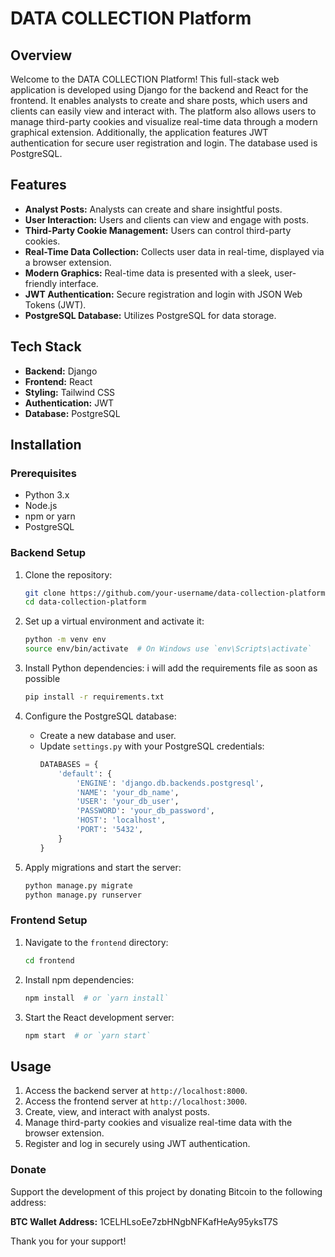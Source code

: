 # DATA COLLECTION Platform

## Overview

Welcome to the DATA COLLECTION Platform! This full-stack web application is developed using Django for the backend and React for the frontend. It enables analysts to create and share posts, which users and clients can easily view and interact with. The platform also allows users to manage third-party cookies and visualize real-time data through a modern graphical extension. Additionally, the application features JWT authentication for secure user registration and login. The database used is PostgreSQL.

## Features

- **Analyst Posts:** Analysts can create and share insightful posts.
- **User Interaction:** Users and clients can view and engage with posts.
- **Third-Party Cookie Management:** Users can control third-party cookies.
- **Real-Time Data Collection:** Collects user data in real-time, displayed via a browser extension.
- **Modern Graphics:** Real-time data is presented with a sleek, user-friendly interface.
- **JWT Authentication:** Secure registration and login with JSON Web Tokens (JWT).
- **PostgreSQL Database:** Utilizes PostgreSQL for data storage.

## Tech Stack

- **Backend:** Django
- **Frontend:** React
- **Styling:** Tailwind CSS
- **Authentication:** JWT
- **Database:** PostgreSQL

## Installation

### Prerequisites

- Python 3.x
- Node.js
- npm or yarn
- PostgreSQL

### Backend Setup

1. Clone the repository:

   ```bash
   git clone https://github.com/your-username/data-collection-platform.git
   cd data-collection-platform
   ```

2. Set up a virtual environment and activate it:

   ```bash
   python -m venv env
   source env/bin/activate  # On Windows use `env\Scripts\activate`
   ```

3. Install Python dependencies: i will add the requirements file as soon as possible

   ```bash
   pip install -r requirements.txt
   ```

4. Configure the PostgreSQL database:

   - Create a new database and user.
   - Update `settings.py` with your PostgreSQL credentials:
     ```python
     DATABASES = {
         'default': {
             'ENGINE': 'django.db.backends.postgresql',
             'NAME': 'your_db_name',
             'USER': 'your_db_user',
             'PASSWORD': 'your_db_password',
             'HOST': 'localhost',
             'PORT': '5432',
         }
     }
     ```

5. Apply migrations and start the server:
   ```bash
   python manage.py migrate
   python manage.py runserver
   ```

### Frontend Setup

1. Navigate to the `frontend` directory:

   ```bash
   cd frontend
   ```

2. Install npm dependencies:

   ```bash
   npm install  # or `yarn install`
   ```

3. Start the React development server:
   ```bash
   npm start  # or `yarn start`
   ```

## Usage

1. Access the backend server at `http://localhost:8000`.
2. Access the frontend server at `http://localhost:3000`.
3. Create, view, and interact with analyst posts.
4. Manage third-party cookies and visualize real-time data with the browser extension.
5. Register and log in securely using JWT authentication.

### Donate

Support the development of this project by donating Bitcoin to the following address:

**BTC Wallet Address:** 1CELHLsoEe7zbHNgbNFKafHeAy95yksT7S

Thank you for your support!
